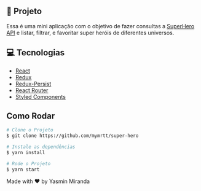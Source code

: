 ## 🚀 Projeto

Essa é uma mini aplicação com o objetivo de fazer consultas a [SuperHero API](https://superheroapi.com/) e listar, filtrar, e favoritar super heróis de diferentes universos.  

## 💻 Tecnologias
- [React](https://reactjs.org)
- [Redux](https://redux.js.org/)
- [Redux-Persist](https://github.com/rt2zz/redux-persist)
- [React Router](https://reactrouter.com/web/guides/quick-start)
- [Styled Components](https://styled-components.com/)

## Como Rodar
```bash
# Clone o Projeto
$ git clone https://github.com/mymrtt/super-hero

# Instale as dependências
$ yarn install

# Rode o Projeto
$ yarn start

```


Made with ♥ by Yasmin Miranda

